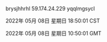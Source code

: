 brysjhhrhl 59.174.24.229 yqqlmgsycl

2022年 05月 08日 星期日 18:50:01 CST

2022年 05月 08日 星期日 10:50:01 GMT
